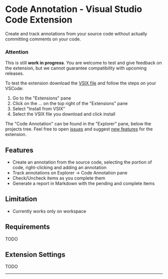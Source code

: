# Code Annotation - Visual Studio Code Extension

Create and track annotations from your source code without actually committing comments on your code.

### Attention

This is still **work in progress**. You are welcome to test and give feedback on the extension, but we cannot guarantee compatibility with upcoming releases.

To test the extension download the [VSIX file](https://github.com/thamara/vscode-code-annotation/blob/master/code-annotation-0.0.1.vsix) and follow the steps on your VSCode:

1. Go to the "Extensions" pane
2. Click on the ... on the top right of the "Extensions" pane
3. Select "Install from VSIX"
4. Select the VSIX file you download and click install

The "Code Annotation" can be found in the "Explorer" pane, below the projects tree.
Feel free to open [issues](https://github.com/thamara/vscode-code-annotation/issues) and suggest [new features](https://github.com/thamara/vscode-code-annotation/projects/1) for the extension.

## Features

- Create an annotation from the source code, selecting the portion of code, right-clicking and adding an annotation
- Track annotations on Explorer -> Code Annotation pane
- Check/Uncheck items as you complete them
- Generate a report in Markdown with the pending and complete items

## Limitation

- Currently works only on workspace

## Requirements

TODO

## Extension Settings

TODO

-----------------------------------------------------------------------------------------------------------

